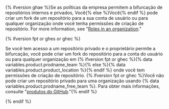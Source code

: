 {% ifversion ghae %}Se as políticas da empresa permitem a bifurcação de repositórios internos e privados, Você{% else %}Você{% endif %} pode criar um fork de um repositório para a sua conta de usuário ou para qualquer organização onde você tenha permissões de criação de repositório. For more information, see "[Roles in an organization](/organizations/managing-peoples-access-to-your-organization-with-roles/roles-in-an-organization)."

{% ifversion fpt or ghes or ghec %}

Se você tem acesso a um repositório privado e o proprietário permite a bifurcação, você pode criar um fork do repositório para a conta do usuário ou para qualquer organização em {% ifversion fpt or ghec %}{% data variables.product.prodname_team %}{% else %}{% data variables.product.product_location %}{% endif %} onde você tem permissões de criação de repositório. {% ifversion fpt or ghec %}Você não pode criar um repositório privado para uma organização usando {% data variables.product.prodname_free_team %}. Para obter mais informações, consulte "[produtos do GitHub](/articles/githubs-products)."{% endif %}

{% endif %}
